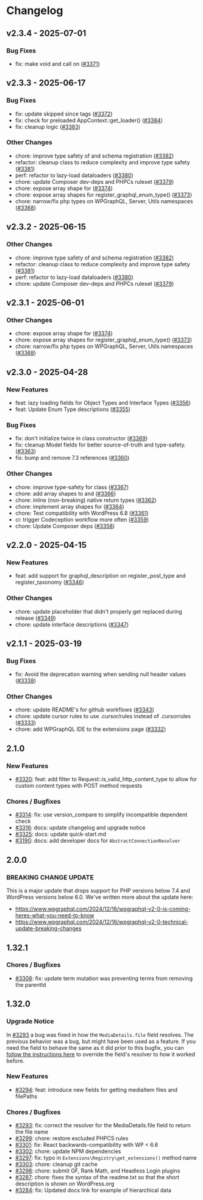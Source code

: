 # Changelog

## v2.3.4 - 2025-07-01

### Bug Fixes

- fix: make  void and call on  ([#3371](https://github.com/jasonbahl/automation-tests/pull/3371))



## v2.3.3 - 2025-06-17

### Bug Fixes

- fix: update skipped since tags ([#3372](https://github.com/jasonbahl/automation-tests/pull/3372))
- fix: check for preloaded AppContext::get_loader() ([#3384](https://github.com/jasonbahl/automation-tests/pull/3384))
- fix: cleanup  logic ([#3383](https://github.com/jasonbahl/automation-tests/pull/3383))

### Other Changes

- chore: improve type safety of  and schema registration ([#3382](https://github.com/jasonbahl/automation-tests/pull/3382))
- refactor: cleanup  class to reduce complexity and improve type safety ([#3381](https://github.com/jasonbahl/automation-tests/pull/3381))
- perf: refactor  to lazy-load dataloaders ([#3380](https://github.com/jasonbahl/automation-tests/pull/3380))
- chore: update Composer dev-deps and PHPCs ruleset ([#3379](https://github.com/jasonbahl/automation-tests/pull/3379))
- chore: expose array shape for   ([#3374](https://github.com/jasonbahl/automation-tests/pull/3374))
- chore: expose array shapes for register_graphql_enum_type()  ([#3373](https://github.com/jasonbahl/automation-tests/pull/3373))
- chore: narrow/fix php types on WPGraphQL, Server, Utils namespaces ([#3368](https://github.com/jasonbahl/automation-tests/pull/3368))



## v2.3.2 - 2025-06-15

### Other Changes

- chore: improve type safety of  and schema registration ([#3382](https://github.com/jasonbahl/automation-tests/pull/3382))
- refactor: cleanup  class to reduce complexity and improve type safety ([#3381](https://github.com/jasonbahl/automation-tests/pull/3381))
- perf: refactor  to lazy-load dataloaders ([#3380](https://github.com/jasonbahl/automation-tests/pull/3380))
- chore: update Composer dev-deps and PHPCs ruleset ([#3379](https://github.com/jasonbahl/automation-tests/pull/3379))



## v2.3.1 - 2025-06-01

### Other Changes

- chore: expose array shape for   ([#3374](https://github.com/jasonbahl/automation-tests/pull/3374))
- chore: expose array shapes for register_graphql_enum_type()  ([#3373](https://github.com/jasonbahl/automation-tests/pull/3373))
- chore: narrow/fix php types on WPGraphQL, Server, Utils namespaces ([#3368](https://github.com/jasonbahl/automation-tests/pull/3368))

## v2.3.0 - 2025-04-28

### New Features

- feat: lazy loading fields for Object Types and Interface Types ([#3356](https://github.com/jasonbahl/automation-tests/pull/3356))
- feat: Update Enum Type descriptions ([#3355](https://github.com/jasonbahl/automation-tests/pull/3355))

### Bug Fixes

- fix: don't initialize  twice in class constructor ([#3369](https://github.com/jasonbahl/automation-tests/pull/3369))
- fix: cleanup Model fields for better source-of-truth and type-safety. ([#3363](https://github.com/jasonbahl/automation-tests/pull/3363))
- fix: bump  and remove 7.3 references ([#3360](https://github.com/jasonbahl/automation-tests/pull/3360))

### Other Changes

- chore: improve type-safety for  class ([#3367](https://github.com/jasonbahl/automation-tests/pull/3367))
- chore: add array shapes to  and  ([#3366](https://github.com/jasonbahl/automation-tests/pull/3366))
- chore: inline (non-breaking) native return types ([#3362](https://github.com/jasonbahl/automation-tests/pull/3362))
- chore: implement array shapes for  ([#3364](https://github.com/jasonbahl/automation-tests/pull/3364))
- chore: Test compatibility with WordPress 6.8 ([#3361](https://github.com/jasonbahl/automation-tests/pull/3361))
- ci: trigger Codeception workflow more often ([#3359](https://github.com/jasonbahl/automation-tests/pull/3359))
- chore: Update Composer deps ([#3358](https://github.com/jasonbahl/automation-tests/pull/3358))



## v2.2.0 - 2025-04-15

### New Features

- feat: add support for graphql_description on register_post_type and register_taxonomy ([#3346](https://github.com/jasonbahl/automation-tests/pull/3346))

### Other Changes

- chore: update  placeholder that didn't properly get replaced during release ([#3349](https://github.com/jasonbahl/automation-tests/pull/3349))
- chore: update interface descriptions ([#3347](https://github.com/jasonbahl/automation-tests/pull/3347))

## v2.1.1 - 2025-03-19

### Bug Fixes

- fix: Avoid the deprecation warning when sending null header values ([#3338](https://github.com/jasonbahl/automation-tests/pull/3338))

### Other Changes

- chore: update README's for github workflows ([#3343](https://github.com/jasonbahl/automation-tests/pull/3343))
- chore: update cursor rules to use .cursor/rules instead of .cursorrules ([#3333](https://github.com/jasonbahl/automation-tests/pull/3333))
- chore: add WPGraphQL IDE to the extensions page ([#3332](https://github.com/jasonbahl/automation-tests/pull/3332))



## 2.1.0

### New Features
- [#3320](https://github.com/wp-graphql/wp-graphql/pull/3320): feat: add filter to Request::is_valid_http_content_type to allow for custom content types with POST method requests

### Chores / Bugfixes
- [#3314](https://github.com/wp-graphql/wp-graphql/pull/3314): fix: use version_compare to simplify incompatible dependent check
- [#3316](https://github.com/wp-graphql/wp-graphql/pull/3316): docs: update changelog and upgrade notice
- [#3325](https://github.com/wp-graphql/wp-graphql/pull/3325): docs: update quick-start.md
- [#3190](https://github.com/wp-graphql/wp-graphql/pull/3190): docs: add developer docs for `AbstractConnectionResolver`

## 2.0.0

### BREAKING CHANGE UPDATE
This is a major update that drops support for PHP versions below 7.4 and WordPress versions below 6.0. We've written more about the update here:
- https://www.wpgraphql.com/2024/12/16/wpgraphql-v2-0-is-coming-heres-what-you-need-to-know
- https://www.wpgraphql.com/2024/12/16/wpgraphql-v2-0-technical-update-breaking-changes

## 1.32.1

### Chores / Bugfixes
- [#3308](https://github.com/wp-graphql/wp-graphql/pull/3308): fix: update term mutation was preventing terms from removing the parentId

## 1.32.0

### Upgrade Notice
In [#3293](https://github.com/wp-graphql/wp-graphql/pull/3293) a bug was fixed in how the `MediaDetails.file` field resolves. The previous behavior was a bug, but might have been used as a feature. If you need the field to behave the same as it did prior to this bugfix, you can [follow the instructions here](https://github.com/wp-graphql/wp-graphql/pull/3293) to override the field's resolver to how it worked before.

### New Features
- [#3294](https://github.com/wp-graphql/wp-graphql/pull/3294): feat: introduce new fields for getting mediaItem files and filePaths

### Chores / Bugfixes
- [#3293](https://github.com/wp-graphql/wp-graphql/pull/3293): fix: correct the resolver for the MediaDetails.file field to return the file name
- [#3299](https://github.com/wp-graphql/wp-graphql/pull/3299): chore: restore excluded PHPCS rules
- [#3301](https://github.com/wp-graphql/wp-graphql/pull/3301): fix: React backwards-compatibility with WP < 6.6
- [#3302](https://github.com/wp-graphql/wp-graphql/pull/3302): chore: update NPM dependencies
- [#3297](https://github.com/wp-graphql/wp-graphql/pull/3297): fix: typo in `Extensions\Registry\get_extensions()` method name
- [#3303](https://github.com/wp-graphql/wp-graphql/pull/3303): chore: cleanup git cache
- [#3298](https://github.com/wp-graphql/wp-graphql/pull/3298): chore: submit GF, Rank Math, and Headless Login plugins
- [#3287](https://github.com/wp-graphql/wp-graphql/pull/3287): chore: fixes the syntax of the readme.txt so that the short description is shown on WordPress.org
- [#3284](https://github.com/wp-graphql/wp-graphql/pull/3284): fix: Updated docs link for example of hierarchical data

